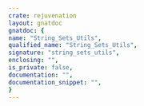 ```yaml
---
crate: rejuvenation
layout: gnatdoc
gnatdoc: {
name: "String_Sets_Utils",
qualified_name: "String_Sets_Utils",
signature: "string_sets_utils",
enclosing: "",
is_private: false,
documentation: "",
documentation_snippet: "",
}
---
```

